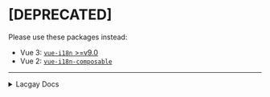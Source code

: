 # [DEPRECATED]

Please use these packages instead:

- Vue 3: [`vue-i18n` >=v9.0](https://github.com/intlify/vue-i18n-next)
- Vue 2: [`vue-i18n-composable`](https://github.com/intlify/vue-i18n-composable)

---

<details>
<summary>Lacgay Docs</summary>

# 🌍 @vueuse/i18n

[![NPM version](https://img.shields.io/npm/v/@vueuse/i18n?color=a1b858)](https://www.npmjs.com/package/@vueuse/i18n)

> This is an add-on of [VueUse](https://github.com/antfu). A wrapper for [vue-i18n](https://github.com/kazupon/vue-i18n) in Composition API. You can use it before [vue-i18n-next](https://github.com/intlify/vue-i18n-next) ready.

[**Full Documents**](https://vueuse.js.org/)

## 📦 Install

### for Vue 3 ([vue-next](https://github.com/vuejs/vue-next))

<pre class='language-bash'>
npm i @vueuse/i18n<b>@vue3</b> vue-i18n
</pre>

### for Vue 2 with [composition-api](https://github.com/vuejs/composition-api) polyfill

<pre class='language-bash'>
npm i @vueuse/i18n<b>@vue2</b> vue-i18n
</pre>

## ⚡ Functions

`@vueuse/i18n` provides following functions

<!--GENERATED LIST, DO NOT MODIFY MANUALLY-->
<!--FUNCTIONS_LIST_STARTS-->

- @i18n
  - [`createI18n`](https://vueuse.js.org/?path=/story/i18n--createi18n) — create a global i18n instance to be reused
  - [`useI18n`](https://vueuse.js.org/?path=/story/i18n--usei18n) — use vue-i18n instance

<!--FUNCTIONS_LIST_ENDS-->

## 📄 License

[MIT License](https://github.com/antfu/vueuse/blob/master/LICENSE) © 2019-2020 [Anthony Fu](https://github.com/antfu)

</details>
